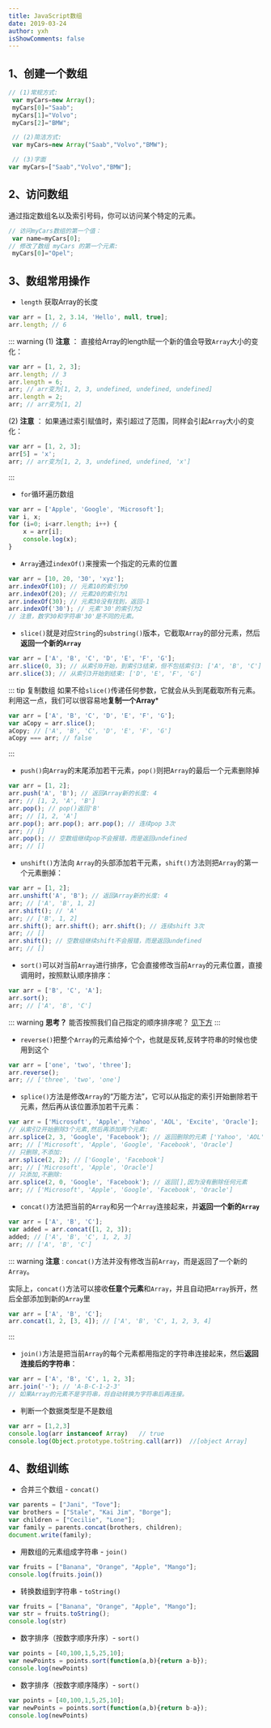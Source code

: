 ```yaml
---
title: JavaScript数组
date: 2019-03-24
author: yxh
isShowComments: false
---
```



## 1、创建一个数组
```javascript
// (1)常规方式:
 var myCars=new Array(); 
 myCars[0]="Saab";    
 myCars[1]="Volvo";
 myCars[2]="BMW";

 // (2)简洁方式:
 var myCars=new Array("Saab","Volvo","BMW");

 // (3)字面
var myCars=["Saab","Volvo","BMW"];
```


## 2、访问数组

通过指定数组名以及索引号码，你可以访问某个特定的元素。
```javascript
// 访问myCars数组的第一个值：
 var name=myCars[0];
// 修改了数组 myCars 的第一个元素:
 myCars[0]="Opel";
```

## 3、数组常用操作
- `length` 获取Array的长度
```js
var arr = [1, 2, 3.14, 'Hello', null, true];
arr.length; // 6
```
::: warning
(1) **注意** ： 直接给Array的length赋一个新的值会导致`Array`大小的变化：
```js
var arr = [1, 2, 3];
arr.length; // 3
arr.length = 6;
arr; // arr变为[1, 2, 3, undefined, undefined, undefined]
arr.length = 2;
arr; // arr变为[1, 2]
```
(2) **注意** ： 如果通过索引赋值时，索引超过了范围，同样会引起`Array`大小的变化：
```js
var arr = [1, 2, 3];
arr[5] = 'x';
arr; // arr变为[1, 2, 3, undefined, undefined, 'x']
```
:::
- `for`循环遍历数组
```js
var arr = ['Apple', 'Google', 'Microsoft'];
var i, x;
for (i=0; i<arr.length; i++) {
    x = arr[i];
    console.log(x);
}
```

- `Array`通过`indexOf()`来搜索一个指定的元素的位置
```js
var arr = [10, 20, '30', 'xyz'];
arr.indexOf(10); // 元素10的索引为0
arr.indexOf(20); // 元素20的索引为1
arr.indexOf(30); // 元素30没有找到，返回-1
arr.indexOf('30'); // 元素'30'的索引为2
// 注意，数字30和字符串'30'是不同的元素。
```

- `slice()`就是对应`String`的`substring()`版本，它截取`Array`的部分元素，然后**返回一个新的`Array`**
```js
var arr = ['A', 'B', 'C', 'D', 'E', 'F', 'G'];
arr.slice(0, 3); // 从索引0开始，到索引3结束，但不包括索引3: ['A', 'B', 'C']
arr.slice(3); // 从索引3开始到结束: ['D', 'E', 'F', 'G']
```
::: tip 复制数组
 如果不给`slice()`传递任何参数，它就会从头到尾截取所有元素。利用这一点，我们可以很容易地**复制一个Array***
```js
var arr = ['A', 'B', 'C', 'D', 'E', 'F', 'G'];
var aCopy = arr.slice();
aCopy; // ['A', 'B', 'C', 'D', 'E', 'F', 'G']
aCopy === arr; // false
```
:::

- `push()`向`Array`的末尾添加若干元素，`pop()`则把`Array`的最后一个元素删除掉
```js
var arr = [1, 2];
arr.push('A', 'B'); // 返回Array新的长度: 4
arr; // [1, 2, 'A', 'B']
arr.pop(); // pop()返回'B'
arr; // [1, 2, 'A']
arr.pop(); arr.pop(); arr.pop(); // 连续pop 3次
arr; // []
arr.pop(); // 空数组继续pop不会报错，而是返回undefined
arr; // []
```

- `unshift()`方法向 `Array`的头部添加若干元素，`shift()`方法则把`Array`的第一个元素删掉：
```js
var arr = [1, 2];
arr.unshift('A', 'B'); // 返回Array新的长度: 4
arr; // ['A', 'B', 1, 2]
arr.shift(); // 'A'
arr; // ['B', 1, 2]
arr.shift(); arr.shift(); arr.shift(); // 连续shift 3次
arr; // []
arr.shift(); // 空数组继续shift不会报错，而是返回undefined
arr; // []
```

- `sort()`可以对当前`Array`进行排序，它会直接修改当前`Array`的元素位置，直接调用时，按照默认顺序排序：
```js
var arr = ['B', 'C', 'A'];
arr.sort();
arr; // ['A', 'B', 'C']
```
::: warning
**思考？** 能否按照我们自己指定的顺序排序呢？ [见下方](#4、数组训练)
:::

- `reverse()`把整个`Array`的元素给掉个个，也就是反转,反转字符串的时候也使用到这个
```js
var arr = ['one', 'two', 'three'];
arr.reverse(); 
arr; // ['three', 'two', 'one']
```

- `splice()`方法是修改`Array`的“万能方法”，它可以从指定的索引开始删除若干元素，然后再从该位置添加若干元素：
```js
var arr = ['Microsoft', 'Apple', 'Yahoo', 'AOL', 'Excite', 'Oracle'];
// 从索引2开始删除3个元素,然后再添加两个元素:
arr.splice(2, 3, 'Google', 'Facebook'); // 返回删除的元素 ['Yahoo', 'AOL', 'Excite']
arr; // ['Microsoft', 'Apple', 'Google', 'Facebook', 'Oracle']
// 只删除,不添加:
arr.splice(2, 2); // ['Google', 'Facebook']
arr; // ['Microsoft', 'Apple', 'Oracle']
// 只添加,不删除:
arr.splice(2, 0, 'Google', 'Facebook'); // 返回[],因为没有删除任何元素
arr; // ['Microsoft', 'Apple', 'Google', 'Facebook', 'Oracle']
```

- `concat()`方法把当前的`Array`和另一个`Array`连接起来，并**返回一个新的`Array`**
```js
var arr = ['A', 'B', 'C'];
var added = arr.concat([1, 2, 3]);
added; // ['A', 'B', 'C', 1, 2, 3]
arr; // ['A', 'B', 'C']
```
::: warning
**注意** : `concat()`方法并没有修改当前`Array`，而是返回了一个新的`Array`。

实际上，`concat()`方法可以接收**任意个元素**和`Array`，并且自动把`Array`拆开，然后全部添加到新的`Array`里
```js
var arr = ['A', 'B', 'C'];
arr.concat(1, 2, [3, 4]); // ['A', 'B', 'C', 1, 2, 3, 4]
```
:::

- `join()`方法是把当前`Array`的每个元素都用指定的字符串连接起来，然后**返回连接后的字符串**：
```js
var arr = ['A', 'B', 'C', 1, 2, 3];
arr.join('-'); // 'A-B-C-1-2-3'
// 如果Array的元素不是字符串，将自动转换为字符串后再连接。
```

- 判断一个数据类型是不是数组
```js
var arr = [1,2,3]
console.log(arr instanceof Array)   // true
console.log(Object.prototype.toString.call(arr))  //[object Array]
```


## 4、数组训练
- 合并三个数组 - `concat()`
```js
var parents = ["Jani", "Tove"];
var brothers = ["Stale", "Kai Jim", "Borge"];
var children = ["Cecilie", "Lone"];
var family = parents.concat(brothers, children);
document.write(family);
```

- 用数组的元素组成字符串 - `join()`
```js
var fruits = ["Banana", "Orange", "Apple", "Mango"];
console.log(fruits.join()) 
```	

- 转换数组到字符串 - `toString()`
```js
var fruits = ["Banana", "Orange", "Apple", "Mango"];
var str = fruits.toString();
console.log(str) 
```

- 数字排序（按数字顺序升序）- `sort()`
```js
var points = [40,100,1,5,25,10];
var newPoints = points.sort(function(a,b){return a-b});
console.log(newPoints) 
```

- 数字排序（按数字顺序降序）- `sort()`
```js
var points = [40,100,1,5,25,10];
var newPoints = points.sort(function(a,b){return b-a});
console.log(newPoints) 
```









